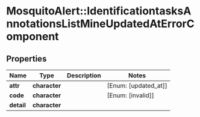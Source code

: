 # MosquitoAlert::IdentificationtasksAnnotationsListMineUpdatedAtErrorComponent


## Properties
Name | Type | Description | Notes
------------ | ------------- | ------------- | -------------
**attr** | **character** |  | [Enum: [updated_at]] 
**code** | **character** |  | [Enum: [invalid]] 
**detail** | **character** |  | 


